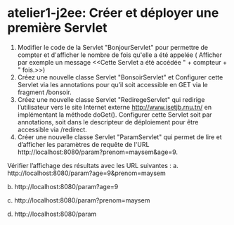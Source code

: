 # atelier1-j2ee: Créer et déployer une première Servlet
1.	Modifier le code de la Servlet "BonjourServlet" pour permettre de compter et d'afficher le nombre de fois qu'elle a été appelée ( Afficher par exemple un message <<Cette Servlet a été accédée " + compteur + " fois.>>) 
2.	Créez une nouvelle classe Servlet "BonsoirServlet" et Configurer cette Servlet via les annotations pour qu’il soit accessible en GET via le fragment /bonsoir.
3.	Créez une nouvelle classe Servlet "RediregeServlet" qui redirige l’utilisateur vers le site Internet externe http://www.isetjb.rnu.tn/ en implémentant la méthode doGet(). Configurer cette Servlet soit par annotations, soit dans le descripteur de déploiement pour être accessible via /redirect.
4.	Créer une nouvelle classe Servlet "ParamServlet" qui permet de lire et d’afficher les paramètres de requête de l'URL http://localhost:8080/param?prenom=maysem&age=9. 

Vérifier l’affichage des résultats avec les URL suivantes :
 a. http://localhost:8080/param?age=9&prenom=maysem
 
 b. http://localhost:8080/param?age=9
 
 c. http://localhost:8080/param?prenom=maysem
 
 d. http://localhost:8080/param

